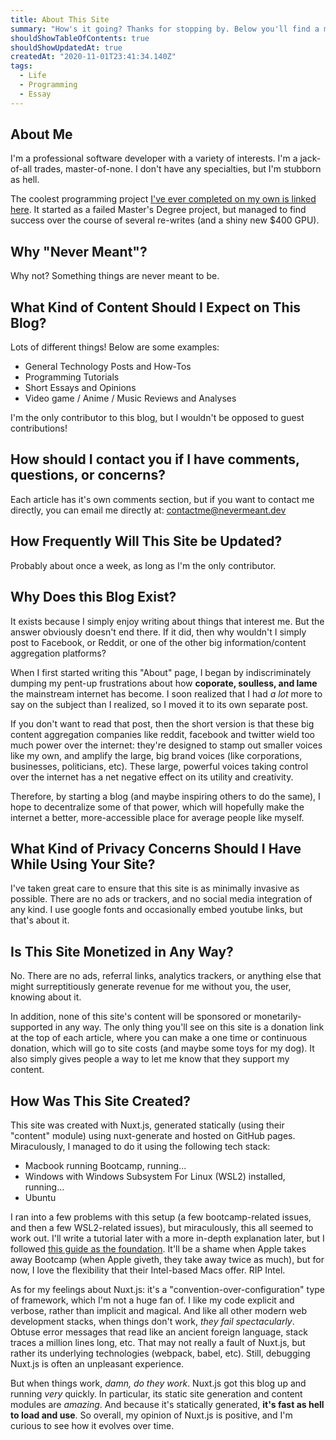 ```yaml
---
title: About This Site
summary: "How's it going? Thanks for stopping by. Below you'll find a meta blog post about this site, why it was created, how it was created, and what kind of content you'll expect to find."
shouldShowTableOfContents: true
shouldShowUpdatedAt: true
createdAt: "2020-11-01T23:41:34.140Z"
tags: 
  - Life
  - Programming
  - Essay
---
```


## About Me
I'm a professional software developer with a variety of interests. I'm a jack-of-all trades, master-of-none. I don't have any specialties, but I'm stubborn as hell.

The coolest programming project [I've ever completed on my own is linked here](https://www.youtube.com/watch?v=0fLwrLrBcj8). It started as a failed Master's Degree project, but managed to find success over the course of several re-writes (and a shiny new $400 GPU).

## Why "Never Meant"?
Why not? Something things are never meant to be.

## What Kind of Content Should I Expect on This Blog?
Lots of different things! Below are some examples:
- General Technology Posts and How-Tos
- Programming Tutorials
- Short Essays and Opinions
- Video game / Anime / Music Reviews and Analyses

I'm the only contributor to this blog, but I wouldn't be opposed to guest contributions!

## How should I contact you if I have comments, questions, or concerns?
Each article has it's own comments section, but if you want to contact me directly, you can email me directly at: <a href="mailto:contactme@nevermeant.dev">contactme@nevermeant.dev</a>

## How Frequently Will This Site be Updated?
Probably about once a week, as long as I'm the only contributor.

## Why Does this Blog Exist?
It exists because I simply enjoy writing about things that interest me. But the answer obviously doesn't end there. If it did, then why wouldn't I simply post to Facebook, or Reddit, or one of the other big information/content aggregation platforms?

When I first started writing this "About" page, I began by indiscriminately dumping my pent-up frustrations about how **coporate, soulless, and lame** the mainstream internet has become. I soon realized that I had *a lot* more to say on the subject than I realized, so I moved it <NuxtLink to="/why-start-a-blog-in-2020">to its own separate post.</NuxtLink> 

If you don't want to read that post, then the short version is that these big content aggregation companies like reddit, facebook and twitter wield too much power over the internet: they're designed to stamp out smaller voices like my own, and amplify the large, big brand voices (like corporations, businesses, politicians, etc). These large, powerful voices taking control over the internet has a net negative effect on its utility and creativity. 

Therefore, by starting a blog (and maybe inspiring others to do the same), I hope to decentralize some of that power, which will hopefully make the internet a better, more-accessible place for average people like myself.

## What Kind of Privacy Concerns Should I Have While Using Your Site?
I've taken great care to ensure that this site is as minimally invasive as possible. There are no ads or trackers, and no social media integration of any kind. I use google fonts and occasionally embed youtube links, but that's about it.

## Is This Site Monetized in Any Way?
No. There are no ads, referral links, analytics trackers, or anything else that might surreptitiously generate revenue for me without you, the user, knowing about it.

In addition, none of this site's content will be sponsored or monetarily-supported in any way. The only thing you'll see on this site is a donation link at the top of each article, where you can make a one time or continuous donation, which will go to site costs (and maybe some toys for my dog). It also simply gives people a way to let me know that they support my content. 

## How Was This Site Created?
This site was created with Nuxt.js, generated statically (using their "content" module) using nuxt-generate and hosted on GitHub pages. Miraculously, I managed to do it using the following tech stack:
- Macbook running Bootcamp, running...
- Windows with Windows Subsystem For Linux (WSL2) installed, running...
- Ubuntu

I ran into a few problems with this setup (a few bootcamp-related issues, and then a few WSL2-related issues), but miraculously, this all seemed to work out. I'll write a tutorial later with a more in-depth explanation later, but I followed [this guide as the foundation](https://nuxtjs.org/blog/creating-blog-with-nuxt-content/). It'll be a shame when Apple takes away Bootcamp (when Apple giveth, they take away twice as much), but for now, I love the flexibility that their Intel-based Macs offer. RIP Intel.

As for my feelings about Nuxt.js: it's a "convention-over-configuration" type of framework, which I'm not a huge fan of. I like my code explicit and verbose, rather than implicit and magical. And like all other modern web development stacks, when things don't work, *they fail spectacularly*. Obtuse error messages that read like an ancient foreign language, stack traces a million lines long, etc. That may not really a fault of Nuxt.js, but rather its underlying technologies (webpack, babel, etc). Still, debugging Nuxt.js is often an unpleasant experience.

But when things work, *damn, do they work*. Nuxt.js got this blog up and running *very* quickly. In particular, its static site generation and content modules are *amazing*. And because it's statically generated, **it's fast as hell to load and use**. So overall, my opinion of Nuxt.js is positive, and I'm curious to see how it evolves over time.